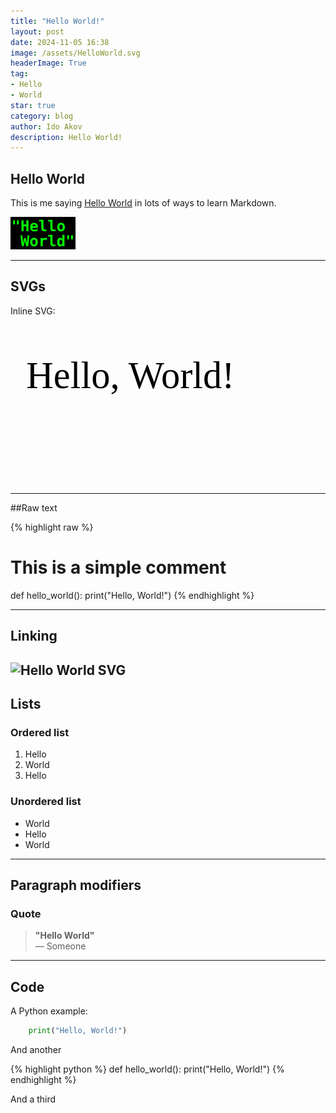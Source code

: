 ```yaml
---
title: "Hello World!"
layout: post
date: 2024-11-05 16:38
image: /assets/HelloWorld.svg
headerImage: True
tag:
- Hello
- World
star: true
category: blog
author: Ido Akov
description: Hello World!
---
```


## Hello World

This is me saying [Hello World][1] in lots of ways to learn Markdown.

![Hello World SVG](/assets/HelloWorld.svg)

---

## SVGs

Inline SVG:

<svg xmlns="http://www.w3.org/2000/svg" viewBox="0 0 200 100">
  <text x="10" y="40" font-family="Verdana" font-size="24" fill="black">Hello, World!</text>
</svg>

---

##Raw text

{% highlight raw %}
# This is a simple comment
def hello_world():
    print("Hello, World!")
{% endhighlight %}

---

## Linking

![Hello World SVG](https://upload.wikimedia.org/wikipedia/commons/2/28/HelloWorld.svg)
---

## Lists

### Ordered list

1. Hello
2. World
3. Hello

### Unordered list

* World
* Hello
* World

---

## Paragraph modifiers

### Quote

> <strong>"Hello World"</strong>  
> — Someone
---


## Code

A Python example:
```python
    print("Hello, World!")
```

And another

{% highlight python %}
def hello_world():
    print("Hello, World!")
{% endhighlight %}


And a third
<script src="https://gist.github.com/HeyJunho/ad334605be8915a5f3676768a85edb37.js"></script>


[1]: https://en.wikipedia.org/wiki/%22Hello,_World!%22_program
